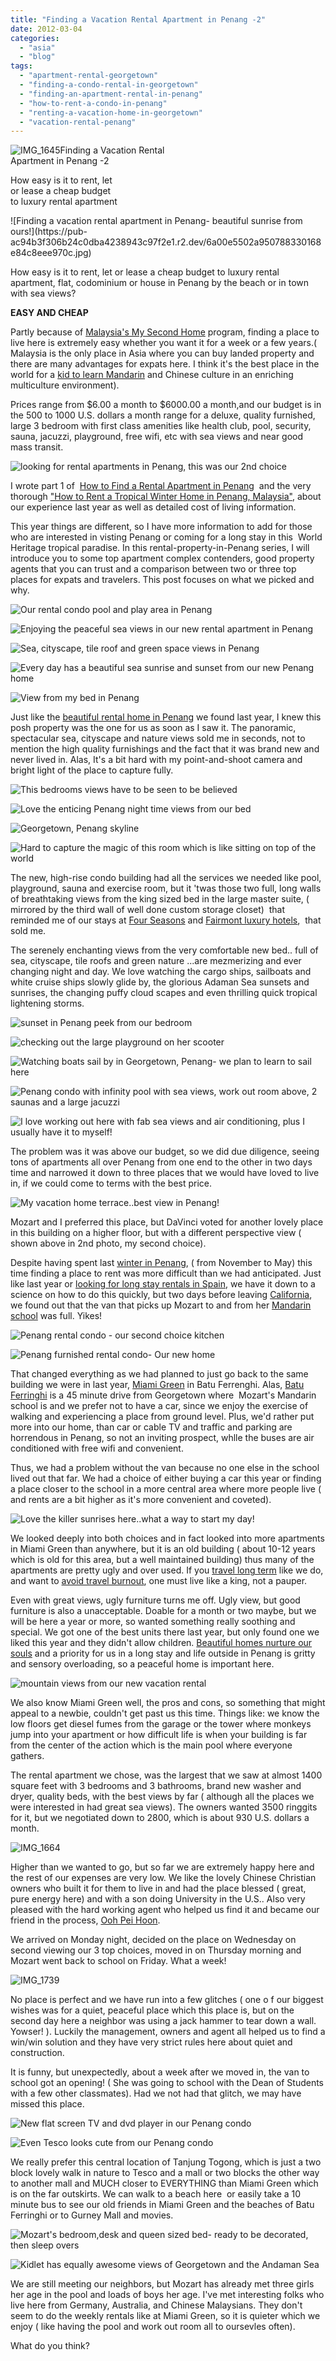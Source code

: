 ```yaml
---
title: "Finding a Vacation Rental Apartment in Penang -2"
date: 2012-03-04
categories: 
  - "asia"
  - "blog"
tags: 
  - "apartment-rental-georgetown"
  - "finding-a-condo-rental-in-georgetown"
  - "finding-an-apartment-rental-in-penang"
  - "how-to-rent-a-condo-in-penang"
  - "renting-a-vacation-home-in-georgetown"
  - "vacation-rental-penang"
---
```


![IMG_1645](https://pub-ac94b3f306b24c0dba4238943c97f2e1.r2.dev/6a00e5502a950788330167634adb83970b.jpg)Finding a Vacation Rental  
Apartment in Penang -2  
  
How easy is it to rent, let  
or lease a cheap budget  
to luxury rental apartment

<!--more--> ![Finding a vacation rental apartment in Penang- beautiful sunrise from ours!](https://pub-ac94b3f306b24c0dba4238943c97f2e1.r2.dev/6a00e5502a950788330168e84c8eee970c.jpg)  
  
How easy is it to rent, let or lease a cheap budget to luxury rental apartment, flat, codominium or house in Penang by the beach or in town with sea views?  
  
**EASY AND CHEAP**  
  
Partly because of [Malaysia's My Second Home](http://www.mm2h.gov.my/ "Malaysia's my second home") program, finding a place to live here is extremely easy whether you want it for a week or a few years.( Malaysia is the only place in Asia where you can buy landed property and there are many advantages for expats here. I think it's the best place in the world for a [kid to learn Mandarin](http://www.youtube.com/watch?v=JDe6pgl-qCg "best place in the world for a kid to learn Mandarin") and Chinese culture in an enriching multiculture environment).  
  
Prices range from $6.00 a month to $6000.00 a month,and our budget is in the 500 to 1000 U.S. dollars a month range for a deluxe, quality furnished, large 3 bedroom with first class amenities like health club, pool, security, sauna, jacuzzi, playground, free wifi, etc with sea views and near good mass transit.  
  
![looking for rental apartments in Penang, this was our 2nd choice](https://pub-ac94b3f306b24c0dba4238943c97f2e1.r2.dev/6a00e5502a950788330168e84c8ada970c.jpg)  
  
  
I wrote part 1 of  [How to Find a Rental Apartment in Penang](http://soultravelers3new.local/2012/03/how-to-find-a-rental-apartment-in-penang-part-1.html#more "how to find a rental apartment in Penang")  and the very thorough ["How to Rent a Tropical Winter Home in Penang, Malaysia"](http://soultravelers3new.local/2011/01/tropical-winter-home-in-penang-malaysia-location-indenpendent-digital-nomad-long-term-travel-tips-.html "How to rent a tropical home in Penang, Malaysia"), about our experience last year as well as detailed cost of living information.  
  
This year things are different, so I have more information to add for those who are interested in visting Penang or coming for a long stay in this  World Heritage tropical paradise. In this rental-property-in-Penang series, I will introduce you to some top apartment complex contenders, good property agents that you can trust and a comparison between two or three top places for expats and travelers. This post focuses on what we picked and why.  
  
  
  
[](https://pub-ac94b3f306b24c0dba4238943c97f2e1.r2.dev/6a00e5502a950788330168e84cc560970c-300x225-1.jpg)![Our rental condo pool and play area in Penang](https://pub-ac94b3f306b24c0dba4238943c97f2e1.r2.dev/6a00e5502a95078833016302566217970d-300x225-1.jpg)  
  
![Enjoying the peaceful sea views in our new rental apartment in Penang](https://pub-ac94b3f306b24c0dba4238943c97f2e1.r2.dev/6a00e5502a95078833016302566374970d.jpg)  
  
![Sea, cityscape, tile roof and green space views in Penang](https://pub-ac94b3f306b24c0dba4238943c97f2e1.r2.dev/6a00e5502a95078833016302566515970d.jpg)  
  
![Every day has a beautiful sea sunrise and sunset from our new Penang home](https://pub-ac94b3f306b24c0dba4238943c97f2e1.r2.dev/6a00e5502a950788330167635cd476970b.jpg)  
  
![View from my bed in Penang](https://pub-ac94b3f306b24c0dba4238943c97f2e1.r2.dev/6a00e5502a95078833016302566657970d.jpg)  
  
Just like the [beautiful rental home in Penang](http://soultravelers3new.local/2010/11/first-thanksgiving-in-asia.html "beautiful rental home in penang") we found last year, I knew this posh property was the one for us as soon as I saw it. The panoramic, spectacular sea, cityscape and nature views sold me in seconds, not to mention the high quality furnishings and the fact that it was brand new and never lived in. Alas, It's a bit hard with my point-and-shoot camera and bright light of the place to capture fully.  
  
![This bedrooms views have to be seen to be believed](https://pub-ac94b3f306b24c0dba4238943c97f2e1.r2.dev/6a00e5502a950788330167634ae562970b.jpg)  
  
![Love the enticing Penang night time views from our bed](https://pub-ac94b3f306b24c0dba4238943c97f2e1.r2.dev/6a00e5502a950788330168e84ca0bb970c.jpg)  
  
![Georgetown, Penang skyline](https://pub-ac94b3f306b24c0dba4238943c97f2e1.r2.dev/6a00e5502a95078833016302586db3970d.jpg)  
  
![Hard to capture the magic of this room which is like sitting on top of the world](https://pub-ac94b3f306b24c0dba4238943c97f2e1.r2.dev/6a00e5502a950788330167634cf737970b.jpg)  
  
The new, high-rise condo building had all the services we needed like pool, playground, sauna and exercise room, but it 'twas those two full, long walls of breathtaking views from the king sized bed in the large master suite, ( mirrored by the third wall of well done custom storage closet)  that reminded me of our stays at [Four Seasons](http://soultravelers3new.local/2011/07/amazing-family-fun-at-four-seasons-amman.html "Four Seasons ") and [Fairmont luxury hotels](http://soultravelers3new.local/2011/03/top-hotel-for-luxury-fairmont-singapore.html "Fairmont Luxury Hotels"),  that sold me.  
  
The serenely enchanting views from the very comfortable new bed.. full of sea, cityscape, tile roofs and green nature ...are mezmerizing and ever changing night and day. We love watching the cargo ships, sailboats and white cruise ships slowly glide by, the glorious Adaman Sea sunsets and sunrises, the changing puffy cloud scapes and even thrilling quick tropical lightening storms.  
  
![sunset in Penang peek from our bedroom](https://pub-ac94b3f306b24c0dba4238943c97f2e1.r2.dev/6a00e5502a950788330168e84ca4de970c.jpg)  
  
  
![checking out the large playground on her scooter](https://pub-ac94b3f306b24c0dba4238943c97f2e1.r2.dev/6a00e5502a950788330167634af90b970b.jpg)  
  
  
![Watching boats sail by in  Georgetown, Penang- we plan to learn to sail here](https://pub-ac94b3f306b24c0dba4238943c97f2e1.r2.dev/6a00e5502a950788330167635ce88c970b.jpg)  
  
![Penang condo with infinity pool with sea views, work out room above, 2 saunas and a large jacuzzi ](https://pub-ac94b3f306b24c0dba4238943c97f2e1.r2.dev/6a00e5502a950788330167634afb4c970b.jpg)  
  
  
![I love working out here with fab sea views and air conditioning, plus I usually have it to myself!](https://pub-ac94b3f306b24c0dba4238943c97f2e1.r2.dev/6a00e5502a950788330167634afc5f970b.jpg)

  
The problem was it was above our budget, so we did due diligence, seeing tons of apartments all over Penang from one end to the other in two days time and narrowed it down to three places that we would have loved to live in, if we could come to terms with the best price.  
  
![My vacation home terrace..best view in Penang!](https://pub-ac94b3f306b24c0dba4238943c97f2e1.r2.dev/6a00e5502a95078833016302567b40970d.jpg)  
  
Mozart and I preferred this place, but DaVinci voted for another lovely place in this building on a higher floor, but with a different perspective view ( shown above in 2nd photo, my second choice).  
  
Despite having spent last [winter in Penang](http://soultravelers3new.local/2010/12/first-christmas-in-asia.html "winter in penang"), ( from November to May) this time finding a place to rent was more difficult than we had anticipated. Just like last year or [looking for long stay rentals in Spain](http://soultravelers3new.local/2009/11/lifestyle-design-a-winter-in-spain-extendedtravel-digitalnomad-miniretirement-4hww-travel.html "looking for long stay rentals in Spain"), we have it down to a science on how to do this quickly, but two days before leaving [California](http://soultravelers3new.local/2012/02/beautiful-capitola-californias-oldest-beach.html "California"), we found out that the van that picks up Mozart to and from her [Mandarin school](http://soultravelers3new.local/2011/01/only-american-girl-in-an-all-mandarin-school-chinese-immersion-in-language-culture-through-school.html "Mandarin school in Penang") was full. Yikes!  
  
![Penang rental condo - our second choice kitchen](https://pub-ac94b3f306b24c0dba4238943c97f2e1.r2.dev/6a00e5502a950788330167634b0531970b.jpg)  
  
  
![Penang furnished rental condo- Our new home](https://pub-ac94b3f306b24c0dba4238943c97f2e1.r2.dev/6a00e5502a950788330168e84cb7ae970c.jpg)  
  
  
That changed everything as we had planned to just go back to the same building we were in last year, [Miami Green](http://www.penang-property.com/apartment/miami_green/1181/ "miami green in penang") in Batu Ferrenghi. Alas, [Batu Ferringhi](http://wikitravel.org/en/Batu_Ferringhi "Batu Ferringhi") is a 45 minute drive from Georgetown where  Mozart's Mandarin school is and we prefer not to have a car, since we enjoy the exercise of walking and experiencing a place from ground level. Plus, we'd rather put more into our home, than car or cable TV and traffic and parking are horrendous in Penang, so not an inviting prospect, whlle the buses are air conditioned with free wifi and convenient.  
  
Thus, we had a problem without the van because no one else in the school lived out that far. We had a choice of either buying a car this year or finding a place closer to the school in a more central area where more people live ( and rents are a bit higher as it's more convenient and coveted).  
  
![Love the killer sunrises here..what a way to start my day!](https://pub-ac94b3f306b24c0dba4238943c97f2e1.r2.dev/6a00e5502a950788330168e84cc032970c.jpg)  
  
We looked deeply into both choices and in fact looked into more apartments in Miami Green than anywhere, but it is an old building ( about 10-12 years which is old for this area, but a well maintained building) thus many of the apartments are pretty ugly and over used. If you [travel long term](http://soultravelers3new.local/2011/02/kids-friends-travel-on-the-ultimate-family-adventure.html "travel long term") like we do, and want to [avoid travel burnout](http://soultravelers3new.local/2011/08/how-to-prevent-travel-burnout.html "avoid travel burnout"), one must live like a king, not a pauper.  
  
Even with great views, ugly furniture turns me off. Ugly view, but good furniture is also a unacceptable. Doable for a month or two maybe, but we will be here a year or more, so wanted something really soothing and special. We got one of the best units there last year, but only found one we liked this year and they didn't allow children. [Beautiful homes nurture our souls](http://soultravelers3new.local/2006/08/home-and-hous-1.html "beautiful homes nuture our souls") and a priority for us in a long stay and life outside in Penang is gritty and sensory overloading, so a peaceful home is important here.  
  
![mountain views from our new vacation rental](https://pub-ac94b3f306b24c0dba4238943c97f2e1.r2.dev/6a00e5502a950788330168e84cc560970c.jpg)  
  
  
We also know Miami Green well, the pros and cons, so something that might appeal to a newbie, couldn't get past us this time. Things like: we know the low floors get diesel fumes from the garage or the tower where monkeys jump into your apartment or how difficult life is when your building is far from the center of the action which is the main pool where everyone gathers.  
  
The rental apartment we chose, was the largest that we saw at almost 1400 square feet with 3 bedrooms and 3 bathrooms, brand new washer and dryer, quality beds, with the best views by far ( although all the places we were interested in had great sea views). The owners wanted 3500 ringgits for it, but we negotiated down to 2800, which is about 930 U.S. dollars a month.  
  
![IMG_1664](https://pub-ac94b3f306b24c0dba4238943c97f2e1.r2.dev/6a00e5502a950788330167634d5f60970b.jpg)  
  
Higher than we wanted to go, but so far we are extremely happy here and the rest of our expenses are very low. We like the lovely Chinese Christian owners who built it for them to live in and had the place blessed ( great, pure energy here) and with a son doing University in the U.S.. Also very pleased with the hard working agent who helped us find it and became our friend in the process, [Ooh Pei Hoon](http://www.oohpeihoon.com/ "ooh pei hoon penang real estate").  
  
We arrived on Monday night, decided on the place on Wednesday on second viewing our 3 top choices, moved in on Thursday morning and Mozart went back to school on Friday. What a week!  
  
![IMG_1739](https://pub-ac94b3f306b24c0dba4238943c97f2e1.r2.dev/6a00e5502a9507883301630258d8dd970d.jpg)  
  
No place is perfect and we have run into a few glitches ( one o f our biggest wishes was for a quiet, peaceful place which this place is, but on the second day here a neighbor was using a jack hammer to tear down a wall. Yowser! ). Luckily the management, owners and agent all helped us to find a win/win solution and they have very strict rules here about quiet and construction.  
  
It is funny, but unexpectedly, about a week after we moved in, the van to school got an opening! ( She was going to school with the Dean of Students with a few other classmates). Had we not had that glitch, we may have missed this place.  
  
![New flat screen TV and dvd player in our Penang condo](https://pub-ac94b3f306b24c0dba4238943c97f2e1.r2.dev/6a00e5502a950788330167634da6be970b.jpg)  
  
![Even Tesco looks cute from our Penang condo](https://pub-ac94b3f306b24c0dba4238943c97f2e1.r2.dev/6a00e5502a950788330167635e6e97970b.jpg)  
  
We really prefer this central location of Tanjung Togong, which is just a two block lovely walk in nature to Tesco and a mall or two blocks the other way to another mall and MUCH closer to EVERYTHING than Miami Green which is on the far outskirts. We can walk to a beach here  or easily take a 10 minute bus to see our old friends in Miami Green and the beaches of Batu Ferringhi or to Gurney Mall and movies.  
  
![Mozart's bedroom,desk and queen sized bed- ready to be decorated, then sleep overs](https://pub-ac94b3f306b24c0dba4238943c97f2e1.r2.dev/6a00e5502a950788330167635e277d970b.jpg)  
  
![Kidlet has equally awesome views of Georgetown and the Andaman Sea](https://pub-ac94b3f306b24c0dba4238943c97f2e1.r2.dev/6a00e5502a9507883301630269c9c5970d.jpg)  
  
We are still meeting our neighbors, but Mozart has already met three girls her age in the pool and loads of boys her age. I've met interesting folks who live here from Germany, Australia, and Chinese Malaysians. They don't seem to do the weekly rentals like at Miami Green, so it is quieter which we enjoy ( like having the pool and work out room all to oursevles often).  
  
What do you think?
